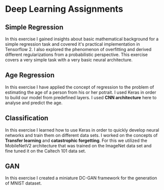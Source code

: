 # Deep Learning Assignments

## Simple Regression
In this exercise I gained insights about basic mathematical background for a simple regression task and covered it's practical implementation in Tensorflow 2. I also explored the phenomenon of overfitting and derived different regularizations from a probabilistic perspective. This exercise covers a very simple task with a very basic neural architecture.

## Age Regression
In this exercise I have applied the concept of regression to the problem of estimating the age of a person from his or her potrait. I used Keras in order to build our model from predefined layers. I used **CNN architecture** here to analyse and predict the age.

## Classification
In this exercise I learned how to use Keras in order to quickly develop neural networks and train them on different data sets. I worked on the concepts of **Transfer learning** and **catastrophic forgetting**. For this we utilized the MobileNetV2 architecture that was trained on the ImageNet data set and fine tuned it on the Caltech 101 data set.

## GAN
In this exercise I created a miniature DC-GAN framework for the generation of MNIST dataset.
